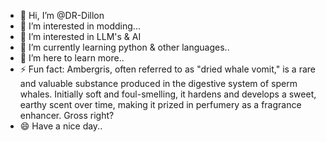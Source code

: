 - 👋 Hi, I’m @DR-Dillon
- 👀 I’m interested in modding...
- 👀 I’m interested in LLM's & AI 
- 🌱 I’m currently learning python & other languages..
- 💞️ I’m here to learn more..
- ⚡ Fun fact: Ambergris, often referred to as "dried whale vomit," is a rare and valuable substance produced in the digestive system of sperm whales. Initially soft and foul-smelling, it hardens and develops a sweet, earthy scent over time, making it prized in perfumery as a fragrance enhancer. Gross right?
- 😄 Have a nice day..
<!---
DR-Dillon/DR-Dillon is a ✨ special ✨ repository because its `README.md` (this file) appears on your GitHub profile.
You can click the Preview link to take a look at your changes.
--->
